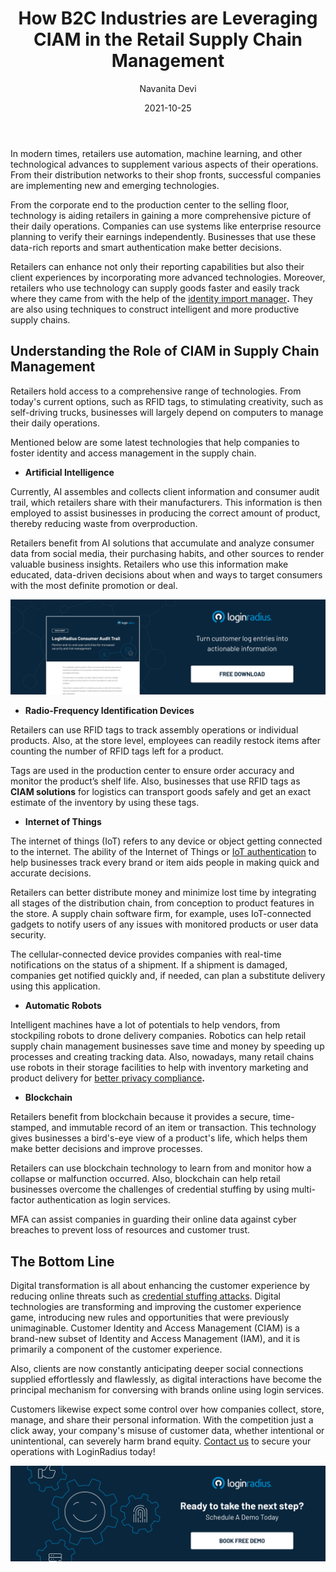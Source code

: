 ﻿---
type: fuel
title: "How B2C Industries are Leveraging CIAM in the Retail Supply Chain Management"
date: "2021-10-25"
coverImage: "retail-supply-chain-cover.jpg"
category: ["loginradius"]
featured: false
author: "Navanita Devi"
description: "Retailers hold access to a comprehensive range of technologies. From today's current options, such as RFID tags, to stimulating creativity, such as self-driving trucks, businesses will largely depend on computers to manage their daily operations. Learn how they are incorporating CIAM in their environment."
metadescription: "Today, retailers are using unique techniques to construct intelligent and more productive supply chains. Learn how they are incorporating CIAM in their environment."
metatitle: "What is the Role of CIAM in Retail Supply Chain Management"
---

In modern times, retailers use automation, machine learning, and other technological advances to supplement various aspects of their operations. From their distribution networks to their shop fronts, successful companies are implementing new and emerging technologies.

From the corporate end to the production center to the selling floor, technology is aiding retailers in gaining a more comprehensive picture of their daily operations. Companies can use systems like enterprise resource planning to verify their earnings independently. Businesses that use these data-rich reports and smart authentication make better decisions.

Retailers can enhance not only their reporting capabilities but also their client experiences by incorporating more advanced technologies. Moreover, retailers who use technology can supply goods faster and easily track where they came from with the help of the [identity import manager](https://www.loginradius.com/blog/start-with-identity/loginradius-identity-import-manager-data-migration/)**.** They are also using techniques to construct intelligent and more productive supply chains.

## Understanding the Role of CIAM in Supply Chain Management

Retailers hold access to a comprehensive range of technologies. From today's current options, such as RFID tags, to stimulating creativity, such as self-driving trucks, businesses will largely depend on computers to manage their daily operations.

Mentioned below are some latest technologies that help companies to foster identity and access management in the supply chain.

- **Artificial Intelligence**

Currently, AI assembles and collects client information and consumer audit trail, which retailers share with their manufacturers. This information is then employed to assist businesses in producing the correct amount of product, thereby reducing waste from overproduction.

Retailers benefit from AI solutions that accumulate and analyze consumer data from social media, their purchasing habits, and other sources to render valuable business insights. Retailers who use this information make educated, data-driven decisions about when and ways to target consumers with the most definite promotion or deal.

[![cosumer-audit](cosumer-audit.jpg)](https://www.loginradius.com/resource/loginradius-consumer-audit-trail)

- **Radio-Frequency Identification Devices**

Retailers can use RFID tags to track assembly operations or individual products. Also, at the store level, employees can readily restock items after counting the number of RFID tags left for a product.

Tags are used in the production center to ensure order accuracy and monitor the product’s shelf life. Also, businesses that use RFID tags as **CIAM solutions** for logistics can transport goods safely and get an exact estimate of the inventory by using these tags.

- **Internet of Things**

The internet of things (IoT) refers to any device or object getting connected to the internet. The ability of the Internet of Things or [IoT authentication](https://www.loginradius.com/blog/start-with-identity/iot-smart-authentication/) to help businesses track every brand or item aids people in making quick and accurate decisions.

Retailers can better distribute money and minimize lost time by integrating all stages of the distribution chain, from conception to product features in the store. A supply chain software firm, for example, uses IoT-connected gadgets to notify users of any issues with monitored products or user data security.

The cellular-connected device provides companies with real-time notifications on the status of a shipment. If a shipment is damaged, companies get notified quickly and, if needed, can plan a substitute delivery using this application.

- **Automatic Robots**

Intelligent machines have a lot of potentials to help vendors, from stockpiling robots to drone delivery companies. Robotics can help retail supply chain management businesses save time and money by speeding up processes and creating tracking data. Also, nowadays, many retail chains use robots in their storage facilities to help with inventory marketing and product delivery for [better privacy compliance](https://www.loginradius.com/compliances/)**.**

- **Blockchain**

Retailers benefit from blockchain because it provides a secure, time-stamped, and immutable record of an item or transaction. This technology gives businesses a bird's-eye view of a product's life, which helps them make better decisions and improve processes.

Retailers can use blockchain technology to learn from and monitor how a collapse or malfunction occurred. Also, blockchain can help retail businesses overcome the challenges of credential stuffing by using multi-factor authentication as login services.

MFA can assist companies in guarding their online data against cyber breaches to prevent loss of resources and customer trust.

## The Bottom Line

Digital transformation is all about enhancing the customer experience by reducing online threats such as [credential stuffing attacks](https://www.loginradius.com/resource/understanding-credential-stuffing-attacks-whitepaper). Digital technologies are transforming and improving the customer experience game, introducing new rules and opportunities that were previously unimaginable. Customer Identity and Access Management (CIAM) is a brand-new subset of Identity and Access Management (IAM), and it is primarily a component of the customer experience.

Also, clients are now constantly anticipating deeper social connections supplied effortlessly and flawlessly, as digital interactions have become the principal mechanism for conversing with brands online using login services.

Customers likewise expect some control over how companies collect, store, manage, and share their personal information. With the competition just a click away, your company's misuse of customer data, whether intentional or unintentional, can severely harm brand equity. [Contact us](https://www.loginradius.com/contact-sales) to secure your operations with LoginRadius today!

[![book-a-demo-Consultation](book-a-demo-loginradius.png)](https://www.loginradius.com/book-a-demo/)
